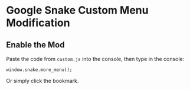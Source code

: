 # Google Snake Custom Menu Modification

## Enable the Mod
Paste the code from `custom.js` into the console, then type in the console:
```
window.snake.more_menu();
```
Or simply click the bookmark.
